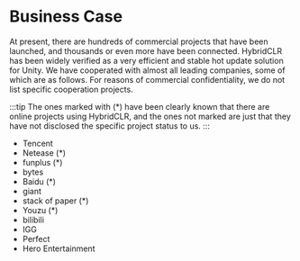 # Business Case

At present, there are hundreds of commercial projects that have been launched, and thousands or even more have been connected. HybridCLR has been widely verified as a very efficient and stable hot update solution for Unity.
We have cooperated with almost all leading companies, some of which are as follows. For reasons of commercial confidentiality, we do not list specific cooperation projects.

:::tip
The ones marked with (*) have been clearly known that there are online projects using HybridCLR, and the ones not marked are just that they have not disclosed the specific project status to us.
:::

- Tencent
- Netease (*)
- funplus (*)
- bytes
- Baidu (*)
- giant
- stack of paper (*)
- Youzu (*)
- bilibili
- IGG
- Perfect
- Hero Entertainment
